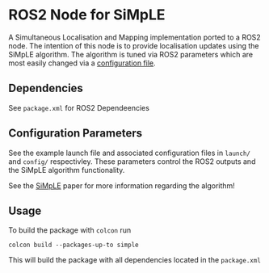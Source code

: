 # ROS2 Node for SiMpLE 
A Simultaneous Localisation and Mapping implementation ported to a ROS2 node. The intention of this node is to provide localisation updates using the SiMpLE algorithm.
The algorithm is tuned via ROS2 parameters which are most easily changed via a [configuration file](https://roboticsbackend.com/ros2-yaml-params/).

## Dependencies
See `package.xml` for ROS2 Dependeencies

## Configuration Parameters
See the example launch file and associated configuration files in `launch/` and `config/` respectivley. These parameters control the ROS2 outputs and the SiMpLE algorithm functionality. 

See the [SiMpLE](https://doi.org/10.1177/02783649241235325) paper for more information regarding the algorithm!

## Usage
To build the package with `colcon` run 
```
colcon build --packages-up-to simple
``` 

This will build the package with all dependencies located in the `package.xml`
